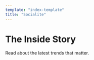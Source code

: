 ```yaml
---
template: "index-template"
title: "Socialite"
---
```


# The Inside Story

Read about the latest trends that matter.
